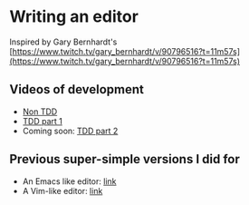 Writing an editor
=================

Inspired by Gary Bernhardt's [https://www.twitch.tv/gary_bernhardt/v/90796516?t=11m57s](https://www.twitch.tv/gary_bernhardt/v/90796516?t=11m57s)


Videos of development
---------------------

* [Non TDD](https://vimeo.com/184933811)
* [TDD part 1](https://vimeo.com/184969859)
* Coming soon: [TDD part 2](https://vimeo.com/185090883)


Previous super-simple versions I did for
----------------------------------------

* An Emacs like editor: [link](https://gist.github.com/JoshCheek/ed876305b320d847e6d0#file-editor-emacs-like-rb)
* A Vim-like editor: [link](https://gist.github.com/JoshCheek/ed876305b320d847e6d0#file-editor-vim-like-rb)
